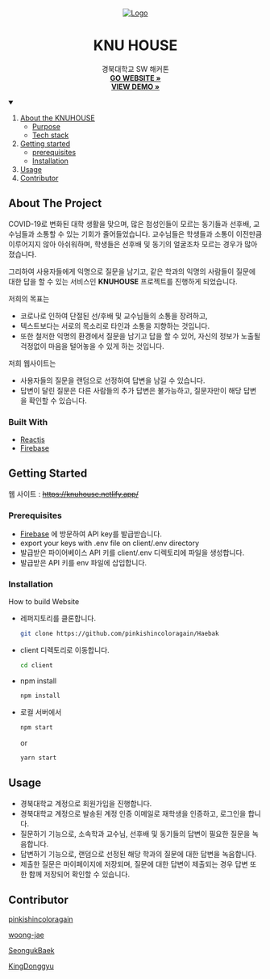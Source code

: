 <!-- PROJECT LOGO -->
<br />
<p align="center">
  <a href="#">
    <img src="/client/src/assets/image/mainPage.png" alt="Logo">
  </a>

  <h1 align="center">KNU HOUSE</h1>

  <p align="center">
    경북대학교 SW 해커톤
    <br />
    <a href="https://knuhouse.netlify.app/"><strong>GO WEBSITE »</strong></a>
    <br />
    <a href="https://youtu.be/TtNB2HZGskw"><strong>VIEW DEMO »</strong></a>
    <br />
  </p>
</p>


<!-- TABLE OF CONTENTS -->
<details open="open">
  <summary></summary>
  <ol>
    <li>
      <a href="#about-the-project">About the KNUHOUSE</a>
      <ul>
        <li><a href="#built-with">Purpose</a></li>
        <li><a href="#built-with">Tech stack</a></li>
      </ul>
    </li>
    <li>
      <a href="#getting-started">Getting started</a>
      <ul>
        <li><a href="#installation">prerequisites</a></li>
        <li><a href="#installation">Installation</a></li>
      </ul>
    </li>
    <li><a href="#usage">Usage</a></li>
    <li><a href="#contributor">Contributor</a></li>
  </ol>
</details>

<!-- ABOUT THE PROJECT -->
## About The Project

COVID-19로 변화된 대학 생활을 맞으며, 많은 첨성인들이 모르는 동기들과 선후배, 교수님들과 소통할 수 있는 기회가 줄어들었습니다.
교수님들은 학생들과 소통이 이전만큼 이루어지지 않아 아쉬워하며, 학생들은 선후배 및 동기의 얼굴조차 모르는 경우가 많아졌습니다.

그리하여 사용자들에게 익명으로 질문을 남기고, 같은 학과의 익명의 사람들이 질문에 대한 답을 할 수 있는 서비스인 **KNUHOUSE** 프로젝트를 진행하게 되었습니다.

저희의 목표는

* 코로나로 인하여 단절된 선/후배 및 교수님들의 소통을 장려하고,
* 텍스트보다는 서로의 목소리로 타인과 소통을 지향하는 것입니다.
* 또한 철저한 익명의 환경에서 질문을 남기고 답을 할 수 있어, 자신의 정보가 노출될 걱정없이 마음을 털어놓을 수 있게 하는 것입니다.

저희 웹사이트는

* 사용자들의 질문을 랜덤으로 선정하여 답변을 남길 수 있습니다.
* 답변이 달린 질문은 다른 사람들의 추가 답변은 불가능하고, 질문자만이 해당 답변을 확인할 수 있습니다.

### Built With

* [Reactjs](https://ko.reactjs.org/)
* [Firebase](https://firebase.google.com/)

## Getting Started

웹 사이트 : ~~https://knuhouse.netlify.app/~~

### Prerequisites

* [Firebase](https://firebase.google.com/) 에 방문하여 API key를 발급받습니다.
* export your keys with .env file on client/.env directory
* 발급받은 파이어베이스 API 키를 client/.env 디렉토리에 파일을 생성합니다.
* 발급받은 API 키를 env 파일에 삽입합니다.

### Installation

How to build Website
* 레퍼지토리를 클론합니다.
  ```sh
  git clone https://github.com/pinkishincoloragain/Haebak
  ```

* client 디렉토리로 이동합니다.
  ```sh
  cd client
  ```
* npm install
  ```sh
  npm install
  ```

* 로컬 서버에서 
  ```sh
  npm start
  ```
  or 
    ```sh
  yarn start
  ```

## Usage

* 경북대학교 계정으로 회원가입을 진행합니다.
* 경북대학교 계정으로 발송된 계정 인증 이메일로 재학생을 인증하고, 로그인을 합니다.
* 질문하기 기능으로, 소속학과 교수님, 선후배 및 동기들의 답변이 필요한 질문을 녹음합니다.
* 답변하기 기능으로, 랜덤으로 선정된 해당 학과의 질문에 대한 답변을 녹음합니다. 
* 제출한 질문은 마이페이지에 저장되며, 질문에 대한 답변이 제출되는 경우 답변 또한 함께 저장되어 확인할 수 있습니다.

## Contributor

[pinkishincoloragain](https://github.com/pinkishincoloragain)

[woong-jae](https://github.com/woong-jae)

[SeongukBaek](https://github.com/SeongukBaek)

[KingDonggyu](https://github.com/KingDonggyu)
